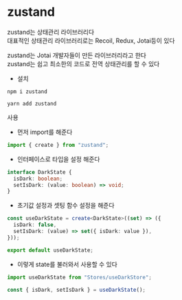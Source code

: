 # zustand

zustand는 상태관리 라이브러리다  
대표적인 상태관리 라이브러리로는 Recoil, Redux, Jotai등이 있다

zustand는 Jotai 개발자들이 만든 라이브러리라고 한다  
zustand는 쉽고 최소한의 코드로 전역 상태관리를 할 수 있다

- 설치

```
npm i zustand
```

```
yarn add zustand
```

사용

- 먼저 import를 해준다

```ts
import { create } from "zustand";
```

- 인터페이스로 타입을 설정 해준다

```ts
interface DarkState {
  isDark: boolean;
  setIsDark: (value: boolean) => void;
}
```

- 초기값 설정과 셋팅 함수 설정을 해준다

```ts
const useDarkState = create<DarkState>((set) => ({
  isDark: false,
  setIsDark: (value) => set({ isDark: value }),
}));

export default useDarkState;
```

- 이렇게 state를 불러와서 사용할 수 있다

```ts
import useDarkState from "Stores/useDarkStore";

const { isDark, setIsDark } = useDarkState();
```
